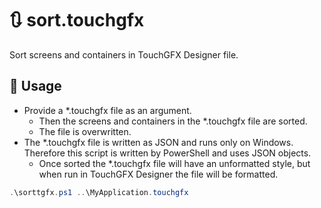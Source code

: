 # 🔃 sort.touchgfx

Sort screens and containers in TouchGFX Designer file.

## 🚀 Usage

* Provide a *.touchgfx file as an argument.
  * Then the screens and containers in the *.touchgfx file are sorted.
  * The file is overwritten.
* The *.touchgfx file is written as JSON and runs only on Windows. Therefore this script is written by PowerShell and uses JSON objects.
  * Once sorted the *.touchgfx file will have an unformatted style, but when run in TouchGFX Designer the file will be formatted.

```powershell
.\sorttgfx.ps1 ..\MyApplication.touchgfx
```


